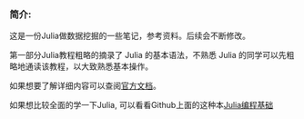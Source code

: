 ### 简介:

这是一份Julia做数据挖掘的一些笔记，参考资料。后续会不断修改。

第一部分Julia教程粗略的摘录了 Julia 的基本语法，不熟悉 Julia 的同学可以先粗略地通读该教程，以大致熟悉基本操作。

如果想要了解详细内容可以查阅[官方文档](https://docs.julialang.org/en/v1/)。

如果想比较全面的学一下Julia, 可以看看Github上面的这种本[Julia编程基础](https://github.com/hyper0x/JuliaBasics/tree/master/book)

